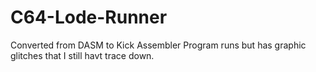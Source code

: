 # C64-Lode-Runner
Converted from DASM to Kick Assembler
Program runs but has graphic glitches that I still havt trace down.
